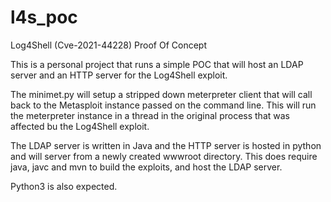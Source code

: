 # l4s_poc
Log4Shell (Cve-2021-44228) Proof Of Concept

This is a personal project that runs a simple POC that will host an LDAP
server and an HTTP server for the Log4Shell exploit.  

The minimet.py will setup a stripped down meterpreter client that will call
back to the Metasploit instance passed on the command line.  This will run
the meterpreter instance in a thread in the original process that was affected
bu the Log4Shell exploit.

The LDAP server is written in Java and the HTTP server is hosted in python and
will server from a newly created wwwroot directory.  This does require java,
javc and mvn to build the exploits, and host the LDAP server.  

Python3 is also expected.
